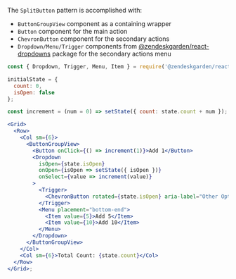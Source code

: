The `SplitButton` pattern is accomplished with:

- `ButtonGroupView` component as a containing wrapper
- `Button` component for the main action
- `ChevronButton` component for the secondary actions
- `Dropdown/Menu/Trigger` components from [@zendeskgarden/react-dropdowns](https://garden.zendesk.com/react-components/dropdowns/)
  package for the secondary actions menu

```jsx
const { Dropdown, Trigger, Menu, Item } = require('@zendeskgarden/react-dropdowns/src');

initialState = {
  count: 0,
  isOpen: false
};

const increment = (num = 0) => setState({ count: state.count + num });

<Grid>
  <Row>
    <Col sm={6}>
      <ButtonGroupView>
        <Button onClick={() => increment(1)}>Add 1</Button>
        <Dropdown
          isOpen={state.isOpen}
          onOpen={isOpen => setState({ isOpen })}
          onSelect={value => increment(value)}
        >
          <Trigger>
            <ChevronButton rotated={state.isOpen} aria-label="Other Options" />
          </Trigger>
          <Menu placement="bottom-end">
            <Item value={5}>Add 5</Item>
            <Item value={10}>Add 10</Item>
          </Menu>
        </Dropdown>
      </ButtonGroupView>
    </Col>
    <Col sm={6}>Total Count: {state.count}</Col>
  </Row>
</Grid>;
```
